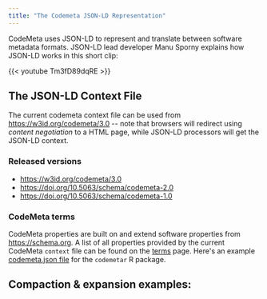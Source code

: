 ```yaml
---
title: "The Codemeta JSON-LD Representation"
---
```



CodeMeta uses JSON-LD to represent and translate between software metadata formats.  JSON-LD lead developer Manu Sporny explains how JSON-LD works in this short clip:


{{< youtube Tm3fD89dqRE >}}



## The JSON-LD Context File

The current codemeta context file can be used from <https://w3id.org/codemeta/3.0> -- note that browsers will redirect using _content negotiation_ to a HTML page, while JSON-LD processors will get the JSON-LD context.

### Released versions

* <https://w3id.org/codemeta/3.0>
* <https://doi.org/10.5063/schema/codemeta-2.0>
* <https://doi.org/10.5063/schema/codemeta-1.0>

### CodeMeta terms

CodeMeta properties are built on and extend software properties from <https://schema.org>.  A list of all properties provided by the current CodeMeta `context` file can be found on the [terms](/terms) page. Here's an example [codemeta.json file](https://github.com/codemeta/codemetar/blob/master/codemeta.json) for the `codemetar` R package.  

## Compaction & expansion examples: 

